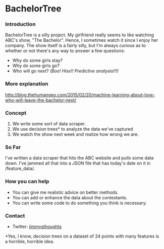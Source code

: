 # BachelorTree

### Introduction

BachelorTree is a silly project.  My girlfriend really seems to like watching ABC's show, "The Bachelor".  Hence, I sometimes watch it since I enjoy her company.  The show itself is a fairly silly, but I'm always curious as to whether or not there's any way to answer a few questions:
  - Why do some girls stay?
  - Why do some girls go?
  - Who will go next?  *(Boo!  Hiss!!  Predictive analysis!!!)*

### More explanation
http://blog.thehumangeo.com/2015/02/20/machine-learning-about-love-who-will-leave-the-bachelor-next/

### Concept

1. We write some sort of data scraper.
2. We use decision trees* to analyze the data we've captured
3. We watch the show next week and realize how wrong we are.

### So Far
I've written a data scraper that hits the ABC website and pulls some data down.  I've jammed all that into a JSON file that has today's date on it in /feature_data/.  

### How you can help
 - You can give me realistic advice on better methods.
 - You can add or enhance the data about the contestants.
 - You can write some code to do something you think is necessary.

### Contact
 - Twitter: [jimmysthoughts](http://twitter.com/jimmysthoughts)

*Yes, I know, decision trees on a dataset of 24 points with many features is a horrible, horrible idea.
